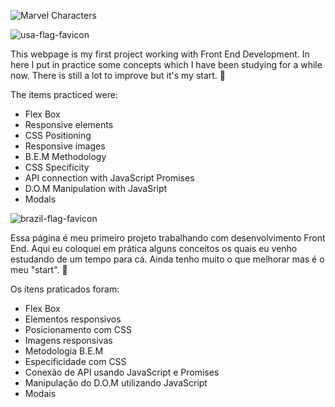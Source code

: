 ![Marvel Characters](https://i.imgur.com/PKxWKhe.png)

![usa-flag-favicon](https://i.imgur.com/RAZx2ua.png)

This webpage is my first project working with Front End Development. In here I put in practice some concepts which I have been studying for a while now. There is still a lot to improve but it's my start. :slightly_smiling_face:

The items practiced were:

 - Flex Box
 - Responsive elements
 - CSS Positioning
 - Responsive images
 - B.E.M Methodology
 - CSS Specificity
 - API connection with JavaScript Promises
 - D.O.M Manipulation with JavaSript
 - Modals

![brazil-flag-favicon](https://i.imgur.com/5R3DqRQ.png)

Essa página é meu primeiro projeto trabalhando com desenvolvimento Front End. Aqui eu coloquei em prática alguns conceitos os quais eu venho estudando de um tempo para cá. Ainda tenho muito o que melhorar mas é o meu "start". :slightly_smiling_face:

Os itens praticados foram:

 - Flex Box
 - Elementos responsivos
 - Posicionamento com CSS
 - Imagens responsivas
 - Metodologia B.E.M
 - Especificidade com CSS
 - Conexão de API usando JavaScript e Promises
 - Manipulação do D.O.M utilizando JavaScript
 - Modais

